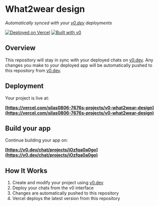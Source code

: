 # What2wear design

*Automatically synced with your [v0.dev](https://v0.dev) deployments*

[![Deployed on Vercel](https://img.shields.io/badge/Deployed%20on-Vercel-black?style=for-the-badge&logo=vercel)](https://vercel.com/silas0806-7676s-projects/v0-what2wear-design)
[![Built with v0](https://img.shields.io/badge/Built%20with-v0.dev-black?style=for-the-badge)](https://v0.dev/chat/projects/iOzfqa0a0go)

## Overview

This repository will stay in sync with your deployed chats on [v0.dev](https://v0.dev).
Any changes you make to your deployed app will be automatically pushed to this repository from [v0.dev](https://v0.dev).

## Deployment

Your project is live at:

**[https://vercel.com/silas0806-7676s-projects/v0-what2wear-design](https://vercel.com/silas0806-7676s-projects/v0-what2wear-design)**

## Build your app

Continue building your app on:

**[https://v0.dev/chat/projects/iOzfqa0a0go](https://v0.dev/chat/projects/iOzfqa0a0go)**

## How It Works

1. Create and modify your project using [v0.dev](https://v0.dev)
2. Deploy your chats from the v0 interface
3. Changes are automatically pushed to this repository
4. Vercel deploys the latest version from this repository
